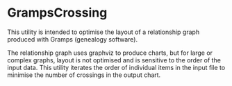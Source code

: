 # GrampsCrossing

This utility is intended to optimise the layout of a relationship graph produced with Gramps (genealogy software).

The relationship graph uses graphviz to produce charts, but for large or complex graphs, layout is not optimised and is sensitive to the order of the input data. This utility iterates the order of individual items in the input file to minimise the number of crossings in the output chart.
